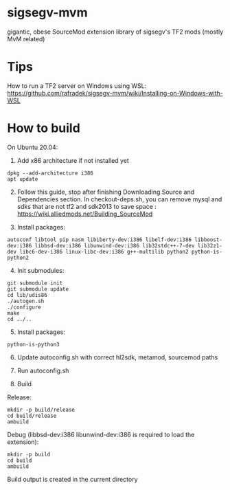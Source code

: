 # sigsegv-mvm
gigantic, obese SourceMod extension library of sigsegv's TF2 mods (mostly MvM related)

# Tips

How to run a TF2 server on Windows using WSL: https://github.com/rafradek/sigsegv-mvm/wiki/Installing-on-Windows-with-WSL

# How to build

On Ubuntu 20.04:

1. Add x86 architecture if not installed yet
```
dpkg --add-architecture i386
apt update
```

2. Follow this guide, stop after finishing Downloading Source and Dependencies section. In checkout-deps.sh, you can remove mysql and sdks that are not tf2 and sdk2013 to save space : https://wiki.alliedmods.net/Building_SourceMod

3. Install packages:
```
autoconf libtool pip nasm libiberty-dev:i386 libelf-dev:i386 libboost-dev:i386 libbsd-dev:i386 libunwind-dev:i386 lib32stdc++-7-dev lib32z1-dev libc6-dev-i386 linux-libc-dev:i386 g++-multilib python2 python-is-python2
```

4. Init submodules:
```
git submodule init
git submodule update
cd lib/udis86
./autogen.sh
./configure
make
cd ../..
```

5. Install packages:
```
python-is-python3
```

6. Update autoconfig.sh with correct hl2sdk, metamod, sourcemod paths

7. Run autoconfig.sh

8. Build

Release:
```
mkdir -p build/release
cd build/release
ambuild
```

Debug (libbsd-dev:i386 libunwind-dev:i386 is required to load the extension):
```
mkdir -p build
cd build
ambuild
```

Build output is created in the current directory 
